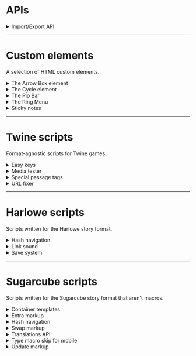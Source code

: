 # APIs

<details>
<summary>Import/Export API</summary>

Save or load arbitrary data as files.

[Import/Export API](apis/import-export)

</details>

***

# Custom elements

A selection of HTML custom elements.

<details>
<summary>The Arrow Box element</summary>

A type of input element that can be cycled in various ways.

[Arrow element](custom-elements/arrow-box)

</details>

<details>
<summary>The Cycle element</summary>

An element which automatically cycles between its children.

[Cycle element](custom-elements/cycle-element)

</details>


<details>
<summary>The Pip Bar</summary>

Customizable stat bars, meant for ASCII displays.

[Pip Bar](custom-elements/pip-bar)

</details>

<details>
<summary>The Ring Menu</summary>

An element which orders its children into a ring.

[Ring menu](custom-elements/ring-menu)

</details>

<details>
<summary>Sticky notes</summary>

A sticky note custom element, click to unstick.

[Sticky notes](custom-elements/sticky-notes)

</details>


***

# Twine scripts

Format-agnostic scripts for Twine games.

<details>
<summary>Easy keys</summary>

An easy way to attach key bindings to DOM elements using the `data-key` attribute.

[Easy keys](twine-scripts/easy-keys)

</details>

<details>
<summary>Media tester</summary>

A script to test asset availability in Twine games.

[Media tester](twine-scripts/media-tester)

</details>

<details>
<summary>Special passage tags</summary>

Enable `script` and `style` passages in Twine 2.

[Special tags](twine-scripts/special-passage-tags)

</details>

<details>
<summary>URL fixer</summary>

Properly localize URLs when using Twine's `Play/Test` feature to launch the game.

[URL fixer](twine-scripts/url-fixer)

</details>

***

# Harlowe scripts

Scripts written for the Harlowe story format.

<details>
   <summary>Hash navigation</summary>

   Enables linking to passages inside the story via the URL's hash value.

   [Hash navigation](harlowe-scripts/hash-navigation)

</details>

<details>
   <summary>Link sound</summary>

   Define a sound effect for every link in a story.

   [Link sound](harlowe-scripts/link-sound)

</details>

<details>
   <summary>Save system</summary>

   Functions that enable save to and loading from file in Harlowe.

   [Save system](harlowe-scripts/save-system)

</details>

***

# Sugarcube scripts

Scripts written for the Sugarcube story format that aren't macros.

<details>
   <summary>Container templates</summary>

   A variation on Sugarcube templates that supports user-supplied contents: `?(templateName: ...contents...)`.

   [Container templates](sugarcube-scripts/container-template-markup)
</details>

<details>
   <summary>Extra markup</summary>

   Adds additional functionalities to the link markup.

   [Extra markup](sugarcube-scripts/extra-markup)

</details>

<details>
   <summary>Hash navigation</summary>

   Enables linking to passages inside the story via the URL's hash value.

   [Hash navigation](sugarcube-scripts/hash-navigation)

</details>

<details>
   <summary>Swap markup</summary>

   An easy way to output random content with minimal markup: `(a|b|c|d)`.

   [Swap markup](sugarcube-scripts/swap-markup)

</details>

<details>
   <summary>Translations API</summary>

   This API manages translated passages and language settings.

   [Translations API](sugarcube-scripts/translations-api)

</details>

<details>
   <summary>Type macro skip for mobile</summary>

   A way to skip the `<<type>>` animation on mobile devices.

   [Type skip](sugarcube-scripts/mobile-type-skip)

</details>

<details>
   <summary>Update markup</summary>

   Print a variable and automatically update the displayed value when it changes using `{{$myVariable}}`.

   [Update markup](sugarcube-scripts/update-markup)

</details>